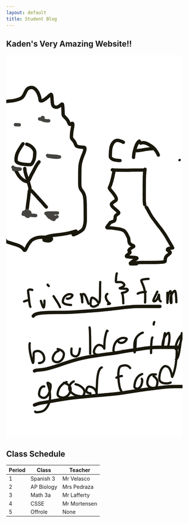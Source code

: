```yaml
---
layout: default
title: Student Blog
---
```


## Kaden's Very Amazing Website!!

![Alt text](image-1.png)

## Class Schedule  

| Period | Class | Teacher |
| --- | --- | --- |
| 1 | Spanish 3 | Mr Velasco |
| 2 | AP Biology | Mrs Pedraza |
| 3 | Math 3a | Mr Lafferty | 
| 4 | CSSE | Mr Mortensen | 
| 5 | Offrole | None |
